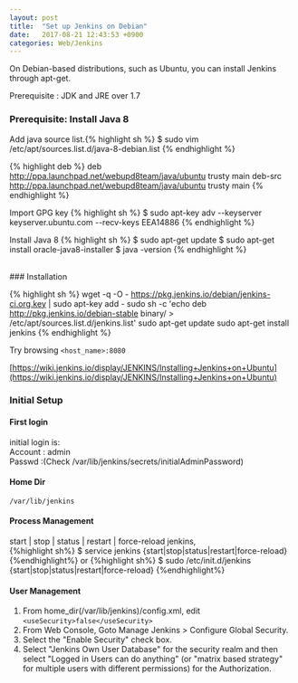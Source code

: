 ```yaml
---
layout: post
title:  "Set up Jenkins on Debian"
date:   2017-08-21 12:43:53 +0900
categories: Web/Jenkins
---
```


On Debian-based distributions, such as Ubuntu, you can install Jenkins through apt-get.

Prerequisite : JDK and JRE over 1.7

### Prerequisite: Install Java 8

Add java source list.{% highlight sh %}
$ sudo vim /etc/apt/sources.list.d/java-8-debian.list
{% endhighlight %}

{% highlight deb %}
deb http://ppa.launchpad.net/webupd8team/java/ubuntu trusty main
deb-src http://ppa.launchpad.net/webupd8team/java/ubuntu trusty main
{% endhighlight %}

Import GPG key {% highlight sh %}
$ sudo apt-key adv --keyserver keyserver.ubuntu.com --recv-keys EEA14886
{% endhighlight %}

Install Java 8
{% highlight sh %}
$ sudo apt-get update
$ sudo apt-get install oracle-java8-installer
$ java -version
{% endhighlight %}

<br>
### Installation


{% highlight sh %}
wget -q -O - https://pkg.jenkins.io/debian/jenkins-ci.org.key | sudo apt-key add -
sudo sh -c 'echo deb http://pkg.jenkins.io/debian-stable binary/ > /etc/apt/sources.list.d/jenkins.list'
sudo apt-get update
sudo apt-get install jenkins
{% endhighlight %}

Try browsing `<host_name>:8080`

[https://wiki.jenkins.io/display/JENKINS/Installing+Jenkins+on+Ubuntu](https://wiki.jenkins.io/display/JENKINS/Installing+Jenkins+on+Ubuntu)
<br>
### Initial Setup

#### First login
initial login is:<br>
Account : admin<br>
Passwd  :(Check /var/lib/jenkins/secrets/initialAdminPassword)

#### Home Dir
`/var/lib/jenkins`

#### Process Management
start \| stop \| status \| restart \| force-reload jenkins,<br>
{%highlight sh%}
$ service jenkins {start|stop|status|restart|force-reload}
{%endhighlight%}
or
{%highlight sh%}
$ sudo /etc/init.d/jenkins {start|stop|status|restart|force-reload}
{%endhighlight%}

#### User Management
1. From home_dir(/var/lib/jenkins)/config.xml, edit `<useSecurity>false</useSecurity> `
2. From Web Console, Goto Manage Jenkins > Configure Global Security.<br>
3. Select the "Enable Security" check box.
4. Select "Jenkins Own User Database" for the security realm and then select "Logged in Users can do anything"
   (or "matrix based strategy" for multiple users with different permissions) for the Authorization.


